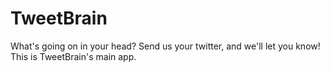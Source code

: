 # TweetBrain
What's going on in your head? Send us your twitter, and we'll let you know! This is TweetBrain's main app.
